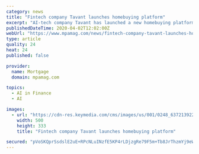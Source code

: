 ```yaml
---
category: news
title: "Fintech company Tavant launches homebuying platform"
excerpt: "AI-tech company Tavant has launched a new homebuying platform called Proptech ... according to Tavant Chief Revenue Officer Hassan Rashid. “Tavant’s expertise in the fintech and mortgage industries is marked by one in four mortgages in the United States touching its platform,\" Rashid said. \"Tavant Proptech empowers key players with ..."
publishedDateTime: 2020-04-02T12:02:00Z
webUrl: "https://www.mpamag.com/news/fintech-company-tavant-launches-homebuying-platform-218657.aspx"
type: article
quality: 24
heat: 24
published: false

provider:
  name: Mortgage
  domain: mpamag.com

topics:
  - AI in Finance
  - AI

images:
  - url: "https://cdn-res.keymedia.com/cms/images/us/001/0248_637213922834098971.jpg"
    width: 500
    height: 333
    title: "Fintech company Tavant launches homebuying platform"

secured: "pVoSKQprSsdslE2uE+RPcNLuINzfE5KP4rLDjzgRe79F5m+Tb8JrThzmYj9eWcJU+ye9mYygwQ6sYX7ajB6WVVuCMLdnOTBllolX+npkLZ8Vc5Qhy5g2Yc3ZsuWJcFjSXhLUn5pB3fZk4JCBjPnjhmXngKx6L/FTfsoyPlBFND81YCTdXcPrMwB46OJbNdP+9RKdzntS0AlXNDSUujEym8WynvGtpCsFyhjQYzM9uiTTkQ+B7uLw5ZfUem/7KC4EdEWLty5ht37KpxOxuqEYFSQO6GGYsE11fgnMDq3W9KJuabaynEeBTbkm2dYTrP9McZHFM2be14HXBzHL6ewTCLQ4g3Niz+KRGu8eGlEGf8S0uGL6yD/1zi8awuxy8IgRSWWE/1rDdtk6G24ve0372RtQNl4ykHgcJ2ZPH/SqwFXjr4637CQPlR/0CvHNhp3pIs7HRft8CgsNos+7dWHdgPDzienkf9rGelVbe5q2q9I=;CYp0VsR2H38DM0X7dIrCbg=="
---
```



